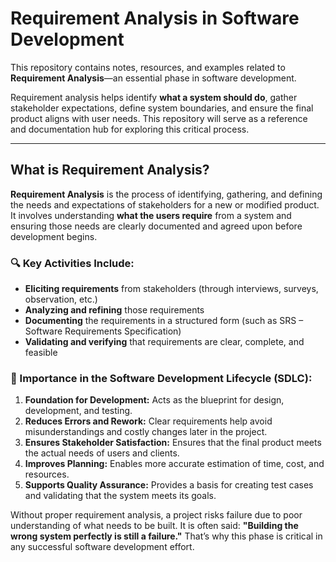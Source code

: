# Requirement Analysis in Software Development

This repository contains notes, resources, and examples related to **Requirement Analysis**—an essential phase in software development. 

Requirement analysis helps identify **what a system should do**, gather stakeholder expectations, define system boundaries, and ensure the final product aligns with user needs. This repository will serve as a reference and documentation hub for exploring this critical process.

---

## What is Requirement Analysis?

**Requirement Analysis** is the process of identifying, gathering, and defining the needs and expectations of stakeholders for a new or modified product. It involves understanding **what the users require** from a system and ensuring those needs are clearly documented and agreed upon before development begins.

### 🔍 Key Activities Include:
- **Eliciting requirements** from stakeholders (through interviews, surveys, observation, etc.)
- **Analyzing and refining** those requirements
- **Documenting** the requirements in a structured form (such as SRS – Software Requirements Specification)
- **Validating and verifying** that requirements are clear, complete, and feasible

### 📌 Importance in the Software Development Lifecycle (SDLC):
1. **Foundation for Development:** Acts as the blueprint for design, development, and testing.
2. **Reduces Errors and Rework:** Clear requirements help avoid misunderstandings and costly changes later in the project.
3. **Ensures Stakeholder Satisfaction:** Ensures that the final product meets the actual needs of users and clients.
4. **Improves Planning:** Enables more accurate estimation of time, cost, and resources.
5. **Supports Quality Assurance:** Provides a basis for creating test cases and validating that the system meets its goals.

Without proper requirement analysis, a project risks failure due to poor understanding of what needs to be built. It is often said: **"Building the wrong system perfectly is still a failure."** That’s why this phase is critical in any successful software development effort.
